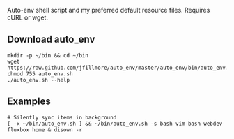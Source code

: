 Auto-env shell script and my preferred default resource files. Requires cURL or wget.


Download auto_env
-------------------
    mkdir -p ~/bin && cd ~/bin
    wget https://raw.github.com/jfillmore/auto_env/master/auto_env/bin/auto_env.sh
    chmod 755 auto_env.sh
    ./auto_env.sh --help

Examples
------------------
    # Silently sync items in background
    [ -x ~/bin/auto_env.sh ] && ~/bin/auto_env.sh -s bash vim bash webdev fluxbox home & disown -r
